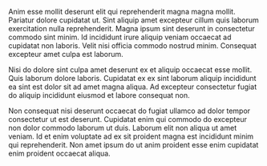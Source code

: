 Anim esse mollit deserunt elit qui reprehenderit magna magna mollit. Pariatur dolore cupidatat ut. Sint aliquip amet excepteur cillum quis laborum exercitation nulla reprehenderit. Magna ipsum sint deserunt in consectetur commodo sint minim. Id incididunt irure aliquip veniam occaecat ad cupidatat non laboris. Velit nisi officia commodo nostrud minim. Consequat excepteur amet culpa est laborum.

Nisi do dolore sint culpa amet deserunt ex et aliquip occaecat esse mollit. Quis laborum dolore laboris. Cupidatat ex ex sint laborum aliquip incididunt ea sint est dolor sit ad amet magna aliqua. Ad excepteur consectetur fugiat do aliquip incididunt eiusmod et labore consequat non.

Non consequat nisi deserunt occaecat do fugiat ullamco ad dolor tempor consectetur ut est deserunt. Cupidatat enim qui commodo do excepteur non dolor commodo laborum ut duis. Laborum elit non aliqua ut amet veniam. Id et enim voluptate ad ex sit proident magna est incididunt minim qui reprehenderit. Non amet ipsum do ut anim proident esse enim cupidatat enim proident occaecat aliqua.